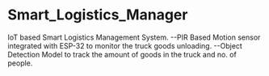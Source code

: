 # Smart_Logistics_Manager
IoT based Smart Logistics Management System.
--PIR Based Motion sensor integrated with ESP-32 to monitor the truck goods unloading.
--Object Detection Model to track the amount of goods in the truck and no. of people.
